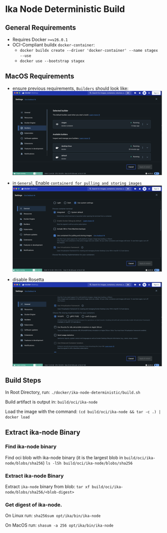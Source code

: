 # Ika Node Deterministic Build

## General Requirements
* Requires Docker `>=v26.0.1`
* OCI-Compliant buildx `docker-container`: 
    * `docker buildx create --driver 'docker-container' --name stagex --use`
    * `docker use --bootstrap stagex`

## MacOS Requirements
* ensure previous requirements, `Builders` should look like:
![alt text](./images/image-2.png)

* in `General`, Enable `containerd for pulling and storing images`
![Docker Engine General Settings](./images/image.png)

* disable Rosetta
![alt text](./images/image-1.png)

## Build Steps
In Root Directory, run: `./docker/ika-node-deterministic/build.sh`

Build artifact is output in: `build/oci/ika-node`

Load the image with the command: `(cd build/oci/ika-node && tar -c .) | docker load`

## Extract ika-node Binary

### Find ika-node binary

Find oci blob with ika-node binary (it is the largest blob in `build/oci/ika-node/blobs/sha256`)
`ls -lSh build/oci/ika-node/blobs/sha256`

### Extract ika-node Binary

Extract `ika-node` binary from blob:
`tar xf build/oci/ika-node/blobs/sha256/<blob-digest>`

### Get digest of ika-node.

On Linux run:
`sha256sum opt/ika/bin/ika-node`

On MacOS run:
`shasum -a 256 opt/ika/bin/ika-node`